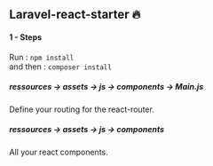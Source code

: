
## Laravel-react-starter 🔥

#### 1 - Steps

Run   : ```npm install```  
and then :  ```composer install```

##### ressources -> assets -> js -> components -> Main.js   
Define your routing for the react-router.

##### ressources -> assets -> js -> components 
All your react components. 

